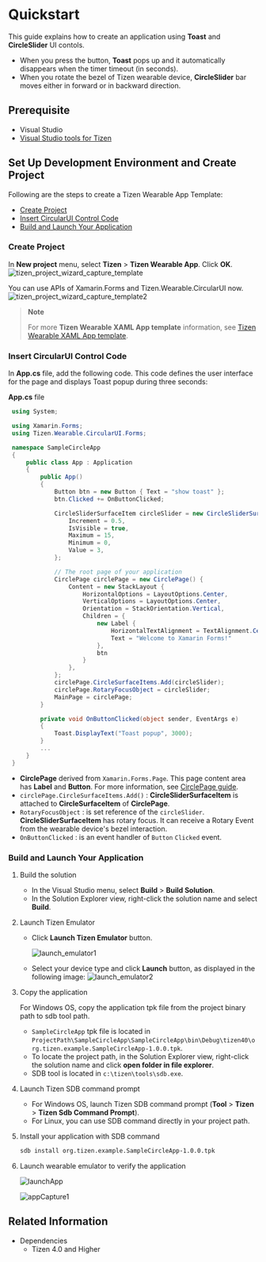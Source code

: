 # Quickstart

This guide explains how to create an application using **Toast** and **CircleSlider** UI contols. 

- When you press the button, **Toast** pops up and it automatically disappears when the timer timeout (in seconds).
- When you rotate the bezel of Tizen wearable device, **CircleSlider** bar moves either in forward or in backward direction.

## Prerequisite

- Visual Studio
- [Visual Studio tools for Tizen](/application/vstools/install.md)

## Set Up Development Environment and Create Project

Following are the steps to create a Tizen Wearable App Template:

- [Create Project](#create-project)
- [Insert CircularUI Control Code](#insert-circularui-control-code)
- [Build and Launch Your Application](#build-and-launch-your-application)

### Create Project

In **New project** menu, select **Tizen** > **Tizen Wearable App**. Click **OK**.
    ![tizen_project_wizard_capture_template](media/tizen_project_wizard_capture_template.png)

You can use APIs of Xamarin.Forms and Tizen.Wearable.CircularUI now.
    ![tizen_project_wizard_capture_template2](media/tizen_project_wizard_capture_template2.png)

   > **Note**
   >
   > For more **Tizen Wearable XAML App template** information, see [Tizen Wearable XAML App template](quickstart_tizenxamlapptemplate.md).

### Insert CircularUI Control Code

In **App.cs** file, add the following code. This code defines the user interface for the page and displays Toast popup during three seconds:

   **App.cs** file
   ```csharp
    using System;

    using Xamarin.Forms;
    using Tizen.Wearable.CircularUI.Forms;

    namespace SampleCircleApp
    {
        public class App : Application
        {
            public App()
            {
                Button btn = new Button { Text = "show toast" };
                btn.Clicked += OnButtonClicked;

                CircleSliderSurfaceItem circleSlider = new CircleSliderSurfaceItem() {
                    Increment = 0.5,
                    IsVisible = true,
                    Maximum = 15,
                    Minimum = 0,
                    Value = 3,
                };

                // The root page of your application
                CirclePage circlePage = new CirclePage() {
                    Content = new StackLayout {
                        HorizontalOptions = LayoutOptions.Center,
                        VerticalOptions = LayoutOptions.Center,
                        Orientation = StackOrientation.Vertical,
                        Children = {
                            new Label {
                                HorizontalTextAlignment = TextAlignment.Center,
                                Text = "Welcome to Xamarin Forms!"
                            },
                            btn
                        }
                    },
                };
                circlePage.CircleSurfaceItems.Add(circleSlider);
                circlePage.RotaryFocusObject = circleSlider;
                MainPage = circlePage;
            }

            private void OnButtonClicked(object sender, EventArgs e)
            {
                Toast.DisplayText("Toast popup", 3000);
            }
            ...
        }
    }

   ```

- **CirclePage** derived from `Xamarin.Forms.Page`. This page content area has **Label** and **Button**.
    For more information, see [CirclePage guide](https://samsung.github.io/Tizen.CircularUI/guide/CirclePage.html).
- `circlePage.CircleSurfaceItems.Add()` : **CircleSliderSurfaceItem** is attached to **CircleSurfaceItem** of  **CirclePage**.
- `RotaryFocusObject` : is set reference of the `circleSlider`. **CircleSliderSurfaceItem** has rotary focus. It can receive a Rotary Event from the wearable device's bezel interaction.
- `OnButtonClicked` : is an event handler of `Button` `Clicked` event.

### Build and Launch Your Application

1. Build the solution
    - In the Visual Studio menu, select **Build** > **Build Solution**.
    - In the Solution Explorer view, right-click the solution name and select **Build**.

2. Launch Tizen Emulator

    - Click **Launch Tizen Emulator** button.

        ![launch_emulator1](media/launch_emulator1_wxaml.png)

    - Select your device type and click **Launch** button, as displayed in the following image:
        ![launch_emulator2](media/launch_emulator2.png)

3. Copy the application

    For Windows OS, copy the application tpk file from the project binary path to sdb tool path.
    - `SampleCircleApp` tpk file is located in `ProjectPath\SampleCircleApp\SampleCircleApp\bin\Debug\tizen40\org.tizen.example.SampleCircleApp-1.0.0.tpk`.
    - To locate the project path, in the Solution Explorer view, right-click the solution name and click **open folder in file explorer**.
    - SDB tool is located in `c:\tizen\tools\sdb.exe`.

4. Launch Tizen SDB command prompt

    - For Windows OS, launch Tizen SDB command prompt (**Tool** > **Tizen** > **Tizen Sdb Command Prompt**).
    - For Linux, you can use SDB command directly in your project path.

5. Install your application with SDB command

    ```bash
    sdb install org.tizen.example.SampleCircleApp-1.0.0.tpk
    ```
6. Launch wearable emulator to verify the application

    ![launchApp](media/launch_app.png)

    ![appCapture1](media/app_capture1.png)

## Related Information

- Dependencies
  - Tizen 4.0 and Higher
